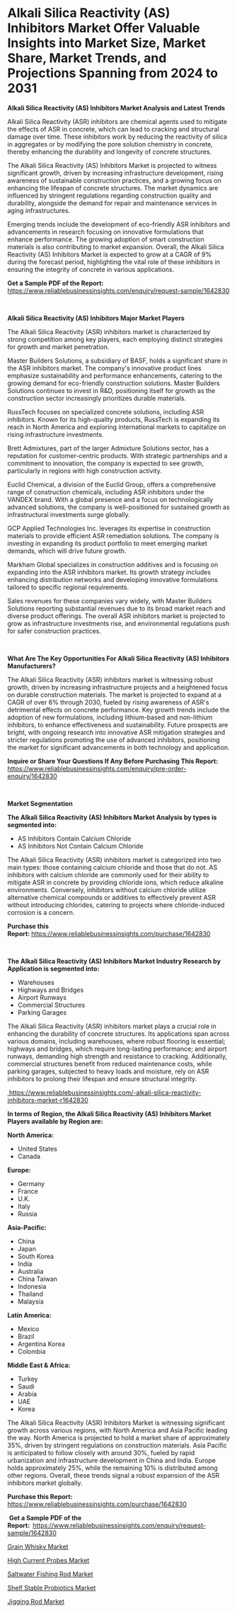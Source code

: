 <p><h1>​Alkali Silica Reactivity (AS) Inhibitors Market Offer Valuable Insights into Market Size, Market Share, Market Trends, and Projections Spanning from 2024 to 2031</h1></p><p><strong>​Alkali Silica Reactivity (AS) Inhibitors Market Analysis and Latest Trends</strong></p>
<p><p>Alkali Silica Reactivity (ASR) inhibitors are chemical agents used to mitigate the effects of ASR in concrete, which can lead to cracking and structural damage over time. These inhibitors work by reducing the reactivity of silica in aggregates or by modifying the pore solution chemistry in concrete, thereby enhancing the durability and longevity of concrete structures.</p><p>The Alkali Silica Reactivity (AS) Inhibitors Market is projected to witness significant growth, driven by increasing infrastructure development, rising awareness of sustainable construction practices, and a growing focus on enhancing the lifespan of concrete structures. The market dynamics are influenced by stringent regulations regarding construction quality and durability, alongside the demand for repair and maintenance services in aging infrastructures.</p><p>Emerging trends include the development of eco-friendly ASR inhibitors and advancements in research focusing on innovative formulations that enhance performance. The growing adoption of smart construction materials is also contributing to market expansion. Overall, the Alkali Silica Reactivity (AS) Inhibitors Market is expected to grow at a CAGR of 9% during the forecast period, highlighting the vital role of these inhibitors in ensuring the integrity of concrete in various applications.</p></p>
<p><strong>Get a Sample PDF of the Report:&nbsp;</strong> <a href="https://www.reliablebusinessinsights.com/enquiry/request-sample/1642830?utm_campaign=1820&utm_medium=2&utm_source=Github&utm_content=ia&utm_term=30102024&utm_id=alkali-silica-reactivity-as-inhibitors">https://www.reliablebusinessinsights.com/enquiry/request-sample/1642830</a></p>
<p>&nbsp;</p>
<p><strong>​Alkali Silica Reactivity (AS) Inhibitors Major Market Players</strong></p>
<p><p>The Alkali Silica Reactivity (ASR) inhibitors market is characterized by strong competition among key players, each employing distinct strategies for growth and market penetration. </p><p>Master Builders Solutions, a subsidiary of BASF, holds a significant share in the ASR inhibitors market. The company's innovative product lines emphasize sustainability and performance enhancements, catering to the growing demand for eco-friendly construction solutions. Master Builders Solutions continues to invest in R&D, positioning itself for growth as the construction sector increasingly prioritizes durable materials.</p><p>RussTech focuses on specialized concrete solutions, including ASR inhibitors. Known for its high-quality products, RussTech is expanding its reach in North America and exploring international markets to capitalize on rising infrastructure investments.</p><p>Brett Admixtures, part of the larger Admixture Solutions sector, has a reputation for customer-centric products. With strategic partnerships and a commitment to innovation, the company is expected to see growth, particularly in regions with high construction activity.</p><p>Euclid Chemical, a division of the Euclid Group, offers a comprehensive range of construction chemicals, including ASR inhibitors under the VANDEX brand. With a global presence and a focus on technologically advanced solutions, the company is well-positioned for sustained growth as infrastructural investments surge globally.</p><p>GCP Applied Technologies Inc. leverages its expertise in construction materials to provide efficient ASR remediation solutions. The company is investing in expanding its product portfolio to meet emerging market demands, which will drive future growth.</p><p>Markham Global specializes in construction additives and is focusing on expanding into the ASR inhibitors market. Its growth strategy includes enhancing distribution networks and developing innovative formulations tailored to specific regional requirements.</p><p>Sales revenues for these companies vary widely, with Master Builders Solutions reporting substantial revenues due to its broad market reach and diverse product offerings. The overall ASR inhibitors market is projected to grow as infrastructure investments rise, and environmental regulations push for safer construction practices.</p></p>
<p>&nbsp;</p>
<p><strong>What Are The Key Opportunities For ​Alkali Silica Reactivity (AS) Inhibitors Manufacturers?</strong></p>
<p><p>The Alkali Silica Reactivity (ASR) inhibitors market is witnessing robust growth, driven by increasing infrastructure projects and a heightened focus on durable construction materials. The market is projected to expand at a CAGR of over 6% through 2030, fueled by rising awareness of ASR's detrimental effects on concrete performance. Key growth trends include the adoption of new formulations, including lithium-based and non-lithium inhibitors, to enhance effectiveness and sustainability. Future prospects are bright, with ongoing research into innovative ASR mitigation strategies and stricter regulations promoting the use of advanced inhibitors, positioning the market for significant advancements in both technology and application.</p></p>
<p><strong>Inquire or Share Your Questions If Any Before Purchasing This Report:</strong> <a href="https://www.reliablebusinessinsights.com/enquiry/pre-order-enquiry/1642830?utm_campaign=1820&utm_medium=2&utm_source=Github&utm_content=ia&utm_term=30102024&utm_id=alkali-silica-reactivity-as-inhibitors">https://www.reliablebusinessinsights.com/enquiry/pre-order-enquiry/1642830</a></p>
<p>&nbsp;</p>
<p><strong>Market Segmentation</strong></p>
<p><strong>The ​Alkali Silica Reactivity (AS) Inhibitors Market Analysis by types is segmented into:</strong></p>
<p><ul><li>AS Inhibitors Contain Calcium Chloride</li><li>AS Inhibitors Not Contain Calcium Chloride</li></ul></p>
<p><p>The Alkali Silica Reactivity (ASR) inhibitors market is categorized into two main types: those containing calcium chloride and those that do not. AS inhibitors with calcium chloride are commonly used for their ability to mitigate ASR in concrete by providing chloride ions, which reduce alkaline environments. Conversely, inhibitors without calcium chloride utilize alternative chemical compounds or additives to effectively prevent ASR without introducing chlorides, catering to projects where chloride-induced corrosion is a concern.</p></p>
<p><strong>Purchase this Report:&nbsp;</strong><a href="https://www.reliablebusinessinsights.com/purchase/1642830?utm_campaign=1820&utm_medium=2&utm_source=Github&utm_content=ia&utm_term=30102024&utm_id=alkali-silica-reactivity-as-inhibitors">https://www.reliablebusinessinsights.com/purchase/1642830</a></p>
<p>&nbsp;</p>
<p><strong>The ​Alkali Silica Reactivity (AS) Inhibitors Market Industry Research by Application is segmented into:</strong></p>
<p><ul><li>Warehouses</li><li>Highways and Bridges</li><li>Airport Runways</li><li>Commercial Structures</li><li>Parking Garages</li></ul></p>
<p><p>The Alkali Silica Reactivity (ASR) inhibitors market plays a crucial role in enhancing the durability of concrete structures. Its applications span across various domains, including warehouses, where robust flooring is essential; highways and bridges, which require long-lasting performance; and airport runways, demanding high strength and resistance to cracking. Additionally, commercial structures benefit from reduced maintenance costs, while parking garages, subjected to heavy loads and moisture, rely on ASR inhibitors to prolong their lifespan and ensure structural integrity.</p></p>
<p><a href="https://www.reliablebusinessinsights.com/-alkali-silica-reactivity-inhibitors-market-r1642830?utm_campaign=1820&utm_medium=2&utm_source=Github&utm_content=ia&utm_term=30102024&utm_id=alkali-silica-reactivity-as-inhibitors">&nbsp;https://www.reliablebusinessinsights.com/-alkali-silica-reactivity-inhibitors-market-r1642830</a></p>
<p><strong>In terms of Region, the ​Alkali Silica Reactivity (AS) Inhibitors Market Players available by Region are:</strong></p>
<p>
    <p> <strong> North America: </strong>
        <ul>
            <li>United States</li>
            <li>Canada</li>
        </ul>
        </p> 
    <p> <strong> Europe: </strong>
        <ul>
            <li>Germany</li>
            <li>France</li>
            <li>U.K.</li>
            <li>Italy</li>
            <li>Russia</li>
        </ul>
        </p> 
    <p> <strong> Asia-Pacific: </strong>
        <ul>
            <li>China</li>
            <li>Japan</li>
            <li>South Korea</li>
            <li>India</li>
            <li>Australia</li>
            <li>China Taiwan</li>
            <li>Indonesia</li>
            <li>Thailand</li>
            <li>Malaysia</li>
        </ul>
        </p> 
    <p> <strong> Latin America: </strong>
        <ul>
            <li>Mexico</li>
            <li>Brazil</li>
            <li>Argentina Korea</li>
            <li>Colombia</li>
        </ul>
        </p> 
    <p> <strong> Middle East & Africa: </strong>
        <ul>
            <li>Turkey</li>
            <li>Saudi</li>
            <li>Arabia</li>
            <li>UAE</li>
            <li>Korea</li>
        </ul>
    </p>
    </p>
<p><p>The Alkali Silica Reactivity (ASR) Inhibitors Market is witnessing significant growth across various regions, with North America and Asia Pacific leading the way. North America is projected to hold a market share of approximately 35%, driven by stringent regulations on construction materials. Asia Pacific is anticipated to follow closely with around 30%, fueled by rapid urbanization and infrastructure development in China and India. Europe holds approximately 25%, while the remaining 10% is distributed among other regions. Overall, these trends signal a robust expansion of the ASR inhibitors market globally.</p></p>
<p><strong>Purchase this Report: </strong><a href="https://www.reliablebusinessinsights.com/purchase/1642830?utm_campaign=1820&utm_medium=2&utm_source=Github&utm_content=ia&utm_term=30102024&utm_id=alkali-silica-reactivity-as-inhibitors">https://www.reliablebusinessinsights.com/purchase/1642830</a></p>
<p>&nbsp;<strong>Get a Sample PDF of the Report:&nbsp;&nbsp;</strong><a href="https://www.reliablebusinessinsights.com/enquiry/request-sample/1642830?utm_campaign=1820&utm_medium=2&utm_source=Github&utm_content=ia&utm_term=30102024&utm_id=alkali-silica-reactivity-as-inhibitors">https://www.reliablebusinessinsights.com/enquiry/request-sample/1642830</a></p>
<p><strong></strong></p>
<p><p><a href="https://www.linkedin.com/pulse/pulse-grain-whisky-rhythms-change-market-resonance-2024-2031-7p1de?utm_campaign=1820&utm_medium=2&utm_source=Github&utm_content=ia&utm_term=30102024&utm_id=alkali-silica-reactivity-as-inhibitors">Grain Whisky Market</a></p><p><a href="https://www.linkedin.com/pulse/high-current-probes-market-size-status-forecast-2024-2031-mttte?utm_campaign=1820&utm_medium=2&utm_source=Github&utm_content=ia&utm_term=30102024&utm_id=alkali-silica-reactivity-as-inhibitors">High Current Probes Market</a></p><p><a href="https://www.linkedin.com/pulse/saltwater-fishing-rod-market-report-product-type-end-use-application-crhvc?utm_campaign=1820&utm_medium=2&utm_source=Github&utm_content=ia&utm_term=30102024&utm_id=alkali-silica-reactivity-as-inhibitors">Saltwater Fishing Rod Market</a></p><p><a href="https://github.com/Rekhakhatun65/Market-Research-Report-List-1/blob/main/shelf-stable-probiotics-market.md?utm_campaign=1820&utm_medium=2&utm_source=Github&utm_content=ia&utm_term=30102024&utm_id=alkali-silica-reactivity-as-inhibitors">Shelf Stable Probiotics Market</a></p><p><a href="https://www.linkedin.com/pulse/jigging-rod-market-velocity-108-cagr-trajectory-2024-2031-c2oec?utm_campaign=1820&utm_medium=2&utm_source=Github&utm_content=ia&utm_term=30102024&utm_id=alkali-silica-reactivity-as-inhibitors">Jigging Rod Market</a></p></p>